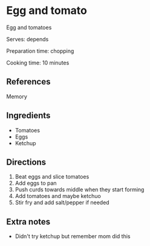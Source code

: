 # Egg and tomato

Egg and tomatoes

Serves: depends

Preparation time: chopping

Cooking time: 10 minutes

## References

Memory

## Ingredients

- Tomatoes
- Eggs
- Ketchup

## Directions

1. Beat eggs and slice tomatoes
2. Add eggs to pan
3. Push curds towards middle when they start forming
4. Add tomatoes and maybe ketchuo
5. Stir fry and add salt/pepper if needed

## Extra notes

- Didn't try ketchup but remember mom did this
